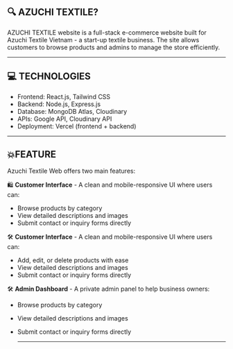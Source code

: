 ## 🔍 AZUCHI TEXTILE?
AZUCHI TEXTILE website is a full-stack e-commerce website built for Azuchi Textile Vietnam - a start-up textile business. The site allows customers to browse products and admins to manage the store efficiently.

---
## 💻 TECHNOLOGIES 
- Frontend: React.js, Tailwind CSS
- Backend: Node.js, Express.js
- Database: MongoDB Atlas, Cloudinary
- APIs: Google API, Cloudinary API
- Deployment: Vercel (frontend + backend)

---
## 💥FEATURE
Azuchi Textile Web offers two main features:

🛍️ **Customer Interface**  - A clean and mobile-responsive UI where users can:
- Browse products by category
- View detailed descriptions and images
- Submit contact or inquiry forms directly

🛠️ **Customer Interface**  - A clean and mobile-responsive UI where users can:
- Add, edit, or delete products with ease
- View detailed descriptions and images
- Submit contact or inquiry forms directly

🛠️ **Admin Dashboard**  - A private admin panel to help business owners:
- Browse products by category
- View detailed descriptions and images
- Submit contact or inquiry forms directly

  ---
